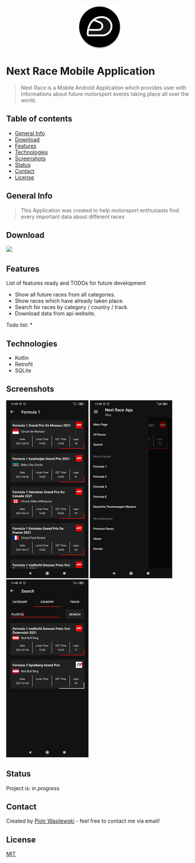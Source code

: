 <p align="center">
<img src="app/src/main/res/mipmap-xxxhdpi/ic_launcher_round.png" width="120" alt="Logo"/>
</p>

# Next Race Mobile Application
>Next Race is a Mobile Android Application which provides user with informations about future motorsport events taking place all over the world.

## Table of contents
* [General Info](#general-info)
* [Download](#download)
* [Features](#features)
* [Technologies](#technologies)
* [Screenshots](#screenshots)
* [Status](#status)
* [Contact](#contact)
* [License](#license)

## General Info
>This Application was created to help motorsport enthusiasts find every important data about different races<br>

## Download
<a id="raw-url" href="https://github.com/S17918/NextRaceAppMobile/blob/main/app/apk/NextRaceApp.apk?raw=true" target="_blank" download><img src="https://img.shields.io/badge/APK-1.1-green"/></a>

## Features
List of features ready and TODOs for future development
* Show all future races from all categories.
* Show races which have already taken place.
* Search for races by category / country / track. 
* Download data from api website. 

Todo list:
*

## Technologies
* Kotlin
* Retrofit
* SQLite

## Screenshots
<kbd>![](app/screenshots/screen_1.png)</kbd>
<kbd>![](app/screenshots/screen_2.png)</kbd>
<kbd>![](app/screenshots/screen_3.png)</kbd>

## Status
Project is: _in progress_

## Contact
Created by [Piotr Wasilewski](mailto:wasilewski.piotr0@gmail.com) - feel free to contact me via email!

## License
[MIT](https://choosealicense.com/licenses/mit/)

